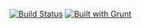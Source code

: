 [![Build Status](https://travis-ci.org/atabel/MLPwebapp.png?branch=v2)](https://travis-ci.org/atabel/MLPwebapp) [![Built with Grunt](https://cdn.gruntjs.com/builtwith.png)](http://gruntjs.com/)